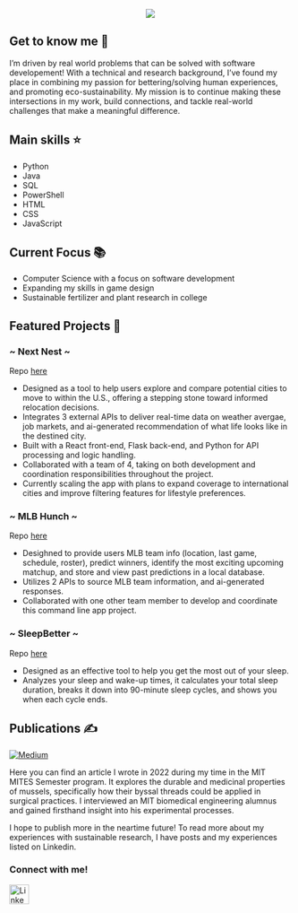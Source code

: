 <p align='center'>
    <img src="https://capsule-render.vercel.app/api?type=waving&color=497be6&height=300&section=header&text=Hello%20there,%20I'm%20Shajnin%20Howlader&fontSize=40&animation=fadeIn&fontAlignY=38&desc=Software%20Developer%20and%20CS%20major%20at%20Muhlenberg%20College&descAlignY=51&descAlign=62"/>
</p>

## Get to know me 🚀
I’m driven by real world problems that can be solved with software developement! With a technical and research background, I’ve found my place in combining my passion for bettering/solving human experiences, and promoting eco-sustainability. My mission is to continue making these intersections in my work, build connections, and tackle real-world challenges that make a meaningful difference.

## Main skills ⭐
- Python
- Java
- SQL
- PowerShell
- HTML
- CSS
- JavaScript

## Current Focus 📚
- Computer Science with a focus on software development
- Expanding my skills in game design
- Sustainable fertilizer and plant research in college

## Featured Projects 🔎
### ~ Next Nest ~
Repo [here](https://github.com/Shajninh/NextNest)

- Designed as a tool to help users explore and compare potential cities to move to within the U.S., offering a stepping stone toward informed relocation decisions.
- Integrates 3 external APIs to deliver real-time data on weather avergae, job markets, and ai-generated recommendation of what life looks like in the destined city.
- Built with a React front-end, Flask back-end, and Python for API processing and logic handling.
- Collaborated with a team of 4, taking on both development and coordination responsibilities throughout the project.
- Currently scaling the app with plans to expand coverage to international cities and improve filtering features for lifestyle preferences.

### ~ MLB Hunch ~
Repo [here](https://github.com/Shajninh/MLB-Hunch)

- Desighned to provide users MLB team info (location, last game, schedule, roster), predict winners, identify the most exciting upcoming matchup, and store and view past predictions in a local database.
- Utilizes 2 APIs to source MLB team information, and ai-generated responses.
- Collaborated with one other team member to develop and coordinate this command line app project.

### ~ SleepBetter ~
Repo [here](https://github.com/Shajninh/SleepBetterApp)

- Designed as an effective tool to help you get the most out of your sleep.
- Analyzes your sleep and wake-up times, it calculates your total sleep duration, breaks it down into 90-minute sleep cycles, and shows you when each cycle ends.

## Publications ✍️
<div>
  <a href="https://medium.com/@shajninhowlader">
    <img src="https://img.shields.io/badge/Medium-12100E?style=for-the-badge&logo=medium&logoColor=white" target="_blank" alt="Medium">
  </a>
</div>

Here you can find an article I wrote in 2022 during my time in the MIT MITES Semester program. It explores the durable and medicinal properties of mussels, specifically how their byssal threads could be applied in surgical practices. I interviewed an MIT biomedical engineering alumnus and gained firsthand insight into his experimental processes.

I hope to publish more in the neartime future! To read more about my experiences with sustainable research, I have posts and my experiences listed on Linkedin.

### Connect with me!
<div>
    <a href="https://www.linkedin.com/in/shajnin-howlader-bb6977249/">
        <img src="https://github.com/user-attachments/assets/880aaea6-79b9-4058-b9b4-342391ca04ea" alt="LinkedIn" width="35" height="35"/>
    </a>
</div>
